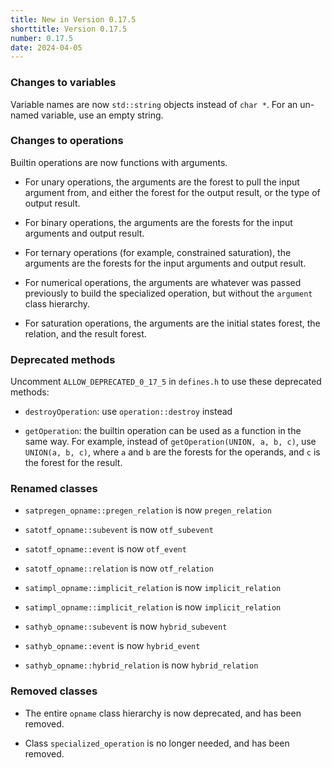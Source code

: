 ```yaml
---
title: New in Version 0.17.5
shorttitle: Version 0.17.5
number: 0.17.5
date: 2024-04-05
---
```


### Changes to variables

 Variable names are now ```std::string``` objects instead
 of ```char *```.
For an un-named variable, use an empty string.

### Changes to operations
Builtin operations are now functions with arguments.

* For unary operations, the arguments are the forest to
    pull the input argument from, and either the forest
    for the output result, or the type of output result.

* For binary operations, the arguments are the forests
    for the input arguments and output result.

* For ternary operations (for example, constrained saturation),
    the arguments are the forests
    for the input arguments and output result.

* For numerical operations, the arguments are
    whatever was passed previously to build the
    specialized operation, but without the ```argument```
    class hierarchy.

* For saturation operations, the arguments are the initial states
    forest, the relation, and the result forest.

### Deprecated methods

Uncomment ```ALLOW_DEPRECATED_0_17_5``` in ```defines.h```
to use these deprecated methods:

* ```destroyOperation```: use ```operation::destroy``` instead

* ```getOperation```: the builtin operation can be used as a function
    in the same way. For example, instead of ```getOperation(UNION, a, b, c)```,
    use ```UNION(a, b, c)```,
    where ```a``` and ```b``` are the forests for the operands,
    and ```c``` is the forest for the result.

### Renamed classes

* ```satpregen_opname::pregen_relation``` is now ```pregen_relation```

* ```satotf_opname::subevent``` is now ```otf_subevent```
* ```satotf_opname::event``` is now ```otf_event```
* ```satotf_opname::relation``` is now ```otf_relation```

* ```satimpl_opname::implicit_relation``` is now ```implicit_relation```

* ```satimpl_opname::implicit_relation``` is now ```implicit_relation```

* ```sathyb_opname::subevent``` is now ```hybrid_subevent```
* ```sathyb_opname::event``` is now ```hybrid_event```
* ```sathyb_opname::hybrid_relation``` is now ```hybrid_relation```

### Removed classes

*  The entire ```opname``` class hierarchy is now deprecated,
    and has been removed.

*  Class ```specialized_operation``` is no longer needed,
    and has been removed.
